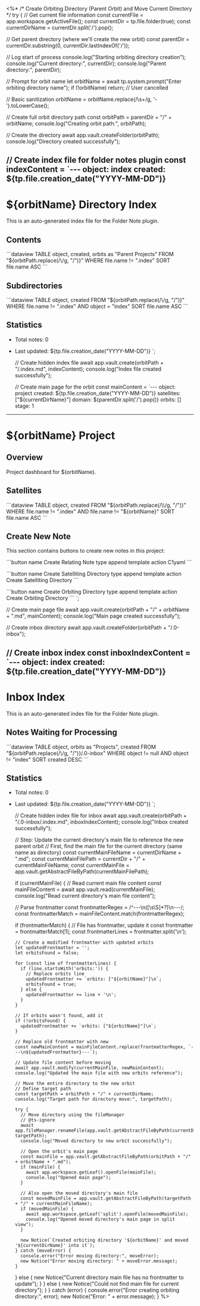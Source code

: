 <%*
/* Create Orbiting Directory (Parent Orbit) and Move Current Directory */
try {
  // Get current file information
  const currentFile = app.workspace.getActiveFile();
  const currentDir = tp.file.folder(true);
  const currentDirName = currentDir.split('/').pop();
  
  // Get parent directory (where we'll create the new orbit)
  const parentDir = currentDir.substring(0, currentDir.lastIndexOf('/'));
  
  // Log start of process
  console.log("Starting orbiting directory creation");
  console.log("Current directory:", currentDir);
  console.log("Parent directory:", parentDir);
  
  // Prompt for orbit name
  let orbitName = await tp.system.prompt("Enter orbiting directory name");
  if (!orbitName) return; // User cancelled
  
  // Basic sanitization
  orbitName = orbitName.replace(/\s+/g, '-').toLowerCase();
  
  // Create full orbit directory path
  const orbitPath = parentDir + "/" + orbitName;
  console.log("Creating orbit path:", orbitPath);
  
  // Create the directory
  await app.vault.createFolder(orbitPath);
  console.log("Directory created successfully");
  
  // Create index file for folder notes plugin
  const indexContent = `---
object: index
created: ${tp.file.creation_date("YYYY-MM-DD")}
---

# ${orbitName} Directory Index

This is an auto-generated index file for the Folder Note plugin.

## Contents

\`\`\`dataview
TABLE object, created, orbits as "Parent Projects"
FROM "${orbitPath.replace(/\\/g, "/")}"
WHERE file.name != ".index"
SORT file.name ASC
\`\`\`

## Subdirectories

\`\`\`dataview
TABLE object, created
FROM "${orbitPath.replace(/\\/g, "/")}"
WHERE file.name != ".index" AND object = "index"
SORT file.name ASC
\`\`\`

## Statistics

- Total notes: 0
- Last updated: ${tp.file.creation_date("YYYY-MM-DD")}
`;

  // Create hidden index file
  await app.vault.create(orbitPath + "/.index.md", indexContent);
  console.log("Index file created successfully");
  
  // Create main page for the orbit
  const mainContent = `---
object: project
created: ${tp.file.creation_date("YYYY-MM-DD")}
satellites: ["${currentDirName}"]
domain: ${parentDir.split('/').pop()}
orbits: []
stage: 1
---

# ${orbitName} Project

## Overview

Project dashboard for ${orbitName}.

## Satellites

\`\`\`dataview
TABLE object, created
FROM "${orbitPath.replace(/\\/g, "/")}"
WHERE file.name != ".index" AND file.name != "${orbitName}"
SORT file.name ASC
\`\`\`

## Create New Note

This section contains buttons to create new notes in this project:

\`\`\`button
name Create Relating Note
type append template
action C1yaml
\`\`\`

\`\`\`button
name Create Satelliting Directory 
type append template
action Create Satelliting Directory
\`\`\`

\`\`\`button
name Create Orbiting Directory
type append template
action Create Orbiting Directory
\`\`\`
`;

  // Create main page file
  await app.vault.create(orbitPath + "/" + orbitName + ".md", mainContent);
  console.log("Main page created successfully");
  
  // Create inbox directory
  await app.vault.createFolder(orbitPath + "/.0-inbox");
  
  // Create inbox index
  const inboxIndexContent = `---
object: index
created: ${tp.file.creation_date("YYYY-MM-DD")}
---

# Inbox Index

This is an auto-generated index file for the Folder Note plugin.

## Notes Waiting for Processing

\`\`\`dataview
TABLE object, orbits as "Projects", created
FROM "${orbitPath.replace(/\\/g, "/")}/.0-inbox"
WHERE object != null AND object != "index"
SORT created DESC
\`\`\`

## Statistics

- Total notes: 0
- Last updated: ${tp.file.creation_date("YYYY-MM-DD")}
`;

  // Create hidden index file for inbox
  await app.vault.create(orbitPath + "/.0-inbox/.index.md", inboxIndexContent);
  console.log("Inbox created successfully");
  
  // Step: Update the current directory's main file to reference the new parent orbit
  // First, find the main file for the current directory (same name as directory)
  const currentMainFileName = currentDirName + ".md";
  const currentMainFilePath = currentDir + "/" + currentMainFileName;
  const currentMainFile = app.vault.getAbstractFileByPath(currentMainFilePath);
  
  if (currentMainFile) {
    // Read current main file content
    const mainFileContent = await app.vault.read(currentMainFile);
    console.log("Read current directory's main file content");
    
    // Parse frontmatter
    const frontmatterRegex = /^---\n([\s\S]*?)\n---/;
    const frontmatterMatch = mainFileContent.match(frontmatterRegex);
    
    if (frontmatterMatch) {
      // File has frontmatter, update it
      const frontmatter = frontmatterMatch[1];
      const frontmatterLines = frontmatter.split('\n');
      
      // Create a modified frontmatter with updated orbits
      let updatedFrontmatter = '';
      let orbitsFound = false;
      
      for (const line of frontmatterLines) {
        if (line.startsWith('orbits:')) {
          // Replace orbits line
          updatedFrontmatter += `orbits: ["${orbitName}"]\n`;
          orbitsFound = true;
        } else {
          updatedFrontmatter += line + '\n';
        }
      }
      
      // If orbits wasn't found, add it
      if (!orbitsFound) {
        updatedFrontmatter += `orbits: ["${orbitName}"]\n`;
      }
      
      // Replace old frontmatter with new
      const newMainContent = mainFileContent.replace(frontmatterRegex, `---\n${updatedFrontmatter}---`);
      
      // Update file content before moving
      await app.vault.modify(currentMainFile, newMainContent);
      console.log("Updated the main file with new orbits reference");
      
      // Move the entire directory to the new orbit
      // Define target path
      const targetPath = orbitPath + "/" + currentDirName;
      console.log("Target path for directory move:", targetPath);
      
      try {
        // Move directory using the fileManager
        // @ts-ignore
        await app.fileManager.renameFile(app.vault.getAbstractFileByPath(currentDir), targetPath);
        console.log("Moved directory to new orbit successfully");
        
        // Open the orbit's main page
        const mainFile = app.vault.getAbstractFileByPath(orbitPath + "/" + orbitName + ".md");
        if (mainFile) {
          await app.workspace.getLeaf().openFile(mainFile);
          console.log("Opened main page");
        }
        
        // Also open the moved directory's main file
        const movedMainFile = app.vault.getAbstractFileByPath(targetPath + "/" + currentMainFileName);
        if (movedMainFile) {
          await app.workspace.getLeaf('split').openFile(movedMainFile);
          console.log("Opened moved directory's main page in split view");
        }
        
        new Notice(`Created orbiting directory '${orbitName}' and moved '${currentDirName}' into it`);
      } catch (moveError) {
        console.error("Error moving directory:", moveError);
        new Notice("Error moving directory: " + moveError.message);
      }
    } else {
      new Notice("Current directory main file has no frontmatter to update");
    }
  } else {
    new Notice("Could not find main file for current directory");
  }
} catch (error) {
  console.error("Error creating orbiting directory:", error);
  new Notice("Error: " + error.message);
}
%>